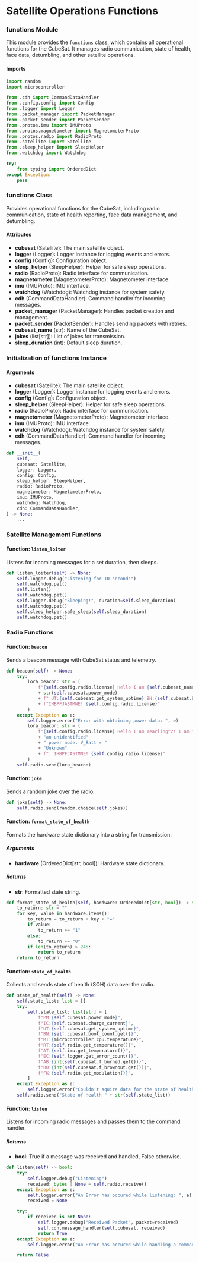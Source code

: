 # Satellite Operations Functions

### functions Module
This module provides the `functions` class, which contains all operational functions for the CubeSat. It manages radio communication, state of health, face data, detumbling, and other satellite operations.

#### Imports
```py title="functions.py"
import random
import microcontroller

from .cdh import CommandDataHandler
from .config.config import Config
from .logger import Logger
from .packet_manager import PacketManager
from .packet_sender import PacketSender
from .protos.imu import IMUProto
from .protos.magnetometer import MagnetometerProto
from .protos.radio import RadioProto
from .satellite import Satellite
from .sleep_helper import SleepHelper
from .watchdog import Watchdog

try:
    from typing import OrderedDict
except Exception:
    pass
```

### functions Class
Provides operational functions for the CubeSat, including radio communication, state of health reporting, face data management, and detumbling.

#### Attributes
- **cubesat** (Satellite): The main satellite object.
- **logger** (Logger): Logger instance for logging events and errors.
- **config** (Config): Configuration object.
- **sleep_helper** (SleepHelper): Helper for safe sleep operations.
- **radio** (RadioProto): Radio interface for communication.
- **magnetometer** (MagnetometerProto): Magnetometer interface.
- **imu** (IMUProto): IMU interface.
- **watchdog** (Watchdog): Watchdog instance for system safety.
- **cdh** (CommandDataHandler): Command handler for incoming messages.
- **packet_manager** (PacketManager): Handles packet creation and management.
- **packet_sender** (PacketSender): Handles sending packets with retries.
- **cubesat_name** (str): Name of the CubeSat.
- **jokes** (list[str]): List of jokes for transmission.
- **sleep_duration** (int): Default sleep duration.

### Initialization of functions Instance

#### Arguments
- **cubesat** (Satellite): The main satellite object.
- **logger** (Logger): Logger instance for logging events and errors.
- **config** (Config): Configuration object.
- **sleep_helper** (SleepHelper): Helper for safe sleep operations.
- **radio** (RadioProto): Radio interface for communication.
- **magnetometer** (MagnetometerProto): Magnetometer interface.
- **imu** (IMUProto): IMU interface.
- **watchdog** (Watchdog): Watchdog instance for system safety.
- **cdh** (CommandDataHandler): Command handler for incoming messages.

```py title="functions.py"
def __init__(
    self,
    cubesat: Satellite,
    logger: Logger,
    config: Config,
    sleep_helper: SleepHelper,
    radio: RadioProto,
    magnetometer: MagnetometerProto,
    imu: IMUProto,
    watchdog: Watchdog,
    cdh: CommandDataHandler,
) -> None:
    ...
```

### Satellite Management Functions

#### Function: `listen_loiter`
Listens for incoming messages for a set duration, then sleeps.

```py title="functions.py"
def listen_loiter(self) -> None:
    self.logger.debug("Listening for 10 seconds")
    self.watchdog.pet()
    self.listen()
    self.watchdog.pet()
    self.logger.debug("Sleeping!", duration=self.sleep_duration)
    self.watchdog.pet()
    self.sleep_helper.safe_sleep(self.sleep_duration)
    self.watchdog.pet()
```

### Radio Functions

#### Function: `beacon`
Sends a beacon message with CubeSat status and telemetry.

```py title="functions.py"
def beacon(self) -> None:
    try:
        lora_beacon: str = (
            f"{self.config.radio.license} Hello I am {self.cubesat_name}! I am: "
            + str(self.cubesat.power_mode)
            + f" UT:{self.cubesat.get_system_uptime} BN:{self.cubesat.boot_count.get()} EC:{self.logger.get_error_count()} "
            + f"IHBPFJASTMNE! {self.config.radio.license}"
        )
    except Exception as e:
        self.logger.error("Error with obtaining power data: ", e)
        lora_beacon: str = (
            f"{self.config.radio.license} Hello I am Yearling^2! I am in: "
            + "an unidentified"
            + " power mode. V_Batt = "
            + "Unknown"
            + f". IHBPFJASTMNE! {self.config.radio.license}"
        )
    self.radio.send(lora_beacon)
```

#### Function: `joke`
Sends a random joke over the radio.

```py title="functions.py"
def joke(self) -> None:
    self.radio.send(random.choice(self.jokes))
```

#### Function: `format_state_of_health`
Formats the hardware state dictionary into a string for transmission.

##### Arguments
- **hardware** (OrderedDict[str, bool]): Hardware state dictionary.

##### Returns
- **str**: Formatted state string.

```py title="functions.py"
def format_state_of_health(self, hardware: OrderedDict[str, bool]) -> str:
    to_return: str = ""
    for key, value in hardware.items():
        to_return = to_return + key + "="
        if value:
            to_return += "1"
        else:
            to_return += "0"
        if len(to_return) > 245:
            return to_return
    return to_return
```

#### Function: `state_of_health`
Collects and sends state of health (SOH) data over the radio.

```py title="functions.py"
def state_of_health(self) -> None:
    self.state_list: list = []
    try:
        self.state_list: list[str] = [
            f"PM:{self.cubesat.power_mode}",
            f"IC:{self.cubesat.charge_current}",
            f"UT:{self.cubesat.get_system_uptime}",
            f"BN:{self.cubesat.boot_count.get()}",
            f"MT:{microcontroller.cpu.temperature}",
            f"RT:{self.radio.get_temperature()}",
            f"AT:{self.imu.get_temperature()}",
            f"EC:{self.logger.get_error_count()}",
            f"AB:{int(self.cubesat.f_burned.get())}",
            f"BO:{int(self.cubesat.f_brownout.get())}",
            f"FK:{self.radio.get_modulation()}",
        ]
    except Exception as e:
        self.logger.error("Couldn't aquire data for the state of health: ", e)
    self.radio.send("State of Health " + str(self.state_list))
```

#### Function: `listen`
Listens for incoming radio messages and passes them to the command handler.

##### Returns
- **bool**: True if a message was received and handled, False otherwise.

```py title="functions.py"
def listen(self) -> bool:
    try:
        self.logger.debug("Listening")
        received: bytes | None = self.radio.receive()
    except Exception as e:
        self.logger.error("An Error has occured while listening: ", e)
        received = None

    try:
        if received is not None:
            self.logger.debug("Received Packet", packet=received)
            self.cdh.message_handler(self.cubesat, received)
            return True
    except Exception as e:
        self.logger.error("An Error has occured while handling a command: ", e)

    return False
```
